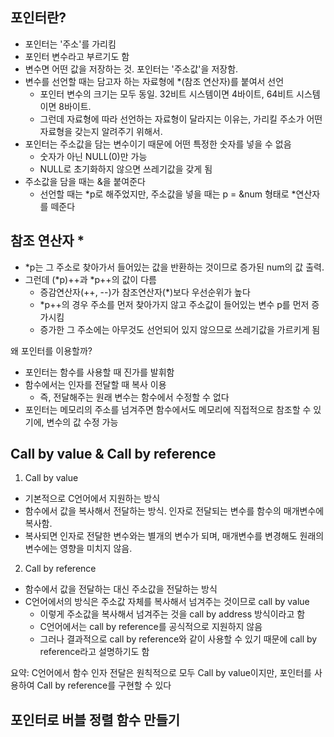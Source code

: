 포인터란?
-------------

- 포인터는 '주소'를 가리킴
- 포인터 변수라고 부르기도 함
- 변수면 어떤 값을 저장하는 것. 포인터는 '주소값'을 저장함.
- 변수를 선언할 때는 담고자 하는 자료형에 *(참조 연산자)를 붙여서 선언
  - 포인터 변수의 크기는 모두 동일. 32비트 시스템이면 4바이트, 64비트 시스템이면 8바이트.
  - 그런데 자료형에 따라 선언하는 자료형이 달라지는 이유는, 가리킬 주소가 어떤 자료형을 갖는지 알려주기 위해서.
- 포인터는 주소값을 담는 변수이기 때문에 어떤 특정한 숫자를 넣을 수 없음
  - 숫자가 아닌 NULL(0)만 가능
  - NULL로 초기화하지 않으면 쓰레기값을 갖게 됨
- 주소값을 담을 때는 &을 붙여준다
  - 선언할 때는 *p로 해주었지만, 주소값을 넣을 때는 p = &num 형태로 *연산자를 떼준다
  
참조 연산자 *
-----
- *p는 그 주소로 찾아가서 들어있는 값을 반환하는 것이므로 증가된 num의 값 출력.
- 그런데 (*p)++과 *p++의 값이 다름
  - 증감연산자(++, --)가 참조연산자(*)보다 우선순위가 높다
  - *p++의 경우 주소를 먼저 찾아가지 않고 주소값이 들어있는 변수 p를 먼저 증가시킴
  - 증가한 그 주소에는 아무것도 선언되어 있지 않으므로 쓰레기값을 가르키게 됨
  
왜 포인터를 이용할까?
- 포인터는 함수를 사용할 때 진가를 발휘함
- 함수에서는 인자를 전달할 때 복사 이용
  - 즉, 전달해주는 원래 변수는 함수에서 수정할 수 없다
- 포인터는 메모리의 주소를 넘겨주면 함수에서도 메모리에 직접적으로 참조할 수 있기에, 변수의 값 수정 가능

Call by value & Call by reference
----

1. Call by value

- 기본적으로 C언어에서 지원하는 방식
- 함수에서 값을 복사해서 전달하는 방식. 인자로 전달되는 변수를 함수의 매개변수에 복사함.
- 복사되면 인자로 전달한 변수와는 별개의 변수가 되며, 매개변수를 변경해도 원래의 변수에는 영향을 미치지 않음.
  
2. Call by reference

- 함수에서 값을 전달하는 대신 주소값을 전달하는 방식
- C언어에서의 방식은 주소값 자체를 복사해서 넘겨주는 것이므로 call by value
  - 이렇게 주소값을 복사해서 넘겨주는 것을 call by address 방식이라고 함
  - C언어에서는 call by reference를 공식적으로 지원하지 않음
  - 그러나 결과적으로 call by reference와 같이 사용할 수 있기 때문에 call by reference라고 설명하기도 함
    
요약: C언어에서 함수 인자 전달은 원칙적으로 모두 Call by value이지만, 포인터를 사용하여 Call by reference를 구현할 수 있다

포인터로 버블 정렬 함수 만들기
---------

